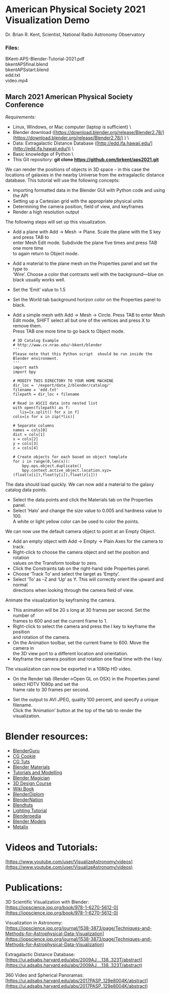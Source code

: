 # American Physical Society 2021 Visualization Demo #

Dr. Brian R. Kent, Scientist, National Radio Astronomy Observatory

### Files: ###
BKent-APS-Blender-Tutorial-2021.pdf  
bkentAPSfinal.blend  
bkentAPSstart.blend  
edd.txt  
video.mp4


## March 2021 American Physical Society Conference

_Requirements:_  
 - Linux, Windows, or Mac computer (laptop is sufficient) \
 - Blender download ([https://download.blender.org/release/Blender2.78/](https://download.blender.org/release/Blender2.78/) ) \
 - Data:  Extragalactic Distance Database ([http://edd.ifa.hawaii.edu/](http://edd.ifa.hawaii.edu/)) \
 - Basic knowledge of Python \
 - This Git repository:   **git clone https://github.com/brkent/aps2021.git**

We can render the positions of objects in 3D space - in this case the locations of galaxies in the nearby Universe from the extragalactic distance database.  This tutorial will use the following concepts:

 - Importing formatted data in the Blender GUI with Python code and using the API
 - Setting up a Cartesian grid with the appropriate physical units
 - Determining the camera position, field of view, and keyframes
 - Render a high resolution output


The following steps will set up this visualization.



*   Add a plane with Add → Mesh → Plane. Scale the plane with the S key and press TAB to  \
enter Mesh Edit mode. Subdivide the plane five times and press TAB one more time  \
to again return to Object mode.
*   Add a material to the plane mesh on the Properties panel and set the type to \
‘Wire’. Choose a color that contrasts well with the background—blue on \
black usually works well.
*   Set the ‘Emit’ value to 1.5
*   Set the World tab background horizon color on the Properties panel to black.
*   Add a simple mesh with Add → Mesh → Circle. Press TAB to enter Mesh Edit mode, SHIFT select all but one of the vertices and press X to remove them.  \
Press TAB one more time to go back to Object mode.

    ```
    # 3D Catalog Example
    # http://www.cv.nrao.edu/~bkent/blender
    '''
    Please note that this Python script  should be run inside the Blender environment.
    '''
    import math
    import bpy

    # MODIFY THIS DIRECTORY TO YOUR HOME MACHINE
    dir_loc = '/export/data_2/blender/catalog/'
    filename = 'edd.txt'
    filepath = dir_loc + filename

    # Read in ASCII data into nested list
    with open(filepath) as f:
       lis=[x.split() for x in f]
    cols=[x for x in zip(*lis)]

    # Separate columns
    names = cols[0]
    dist = cols[1]
    x = cols[2]
    y = cols[3]
    z = cols[4]  
    
    # Create objects for each based on object template
    for i in range(0,len(x)):
        bpy.ops.object.duplicate()
        bpy.context.active_object.location.xyz=(float(x[i]),float(y[i]),float(z[i]))
    ```


The data should load quickly. We can now add a material to the galaxy catalog data points.



*   Select the data points and click the Materials tab on the Properties panel.
*   Select ‘Halo’ and change the size value to 0.005 and hardness value to 100. \
A white or light yellow color can be used to color the points.

We can now use the default camera object to point at an Empty Object.



*   Add an empty object with Add → Empty → Plain Axes for the camera to track.
*   Right-click to choose the camera object and set the position and rotation  \
values on the Transform toolbar to zero.
*   Click the Constraints tab on the right-hand side Properties panel.
*   Choose ‘Track To’ and select the target as ‘Empty’.
*   Select ‘To’ as –Z and ‘Up’ as Y. This will correctly orient the upward and normal  \
directions when looking through the camera field of view.

Animate the visualization by keyframing the camera.



*   This animation will be 20 s long at 30 frames per second. Set the number of  \
frames to 600 and set the current frame to 1.
*   Right-click to select the camera and press the I key to keyframe the position \
and rotation of the camera.
*   On the Animation toolbar, set the current frame to 600. Move the camera in \
the 3D view port to a different location and orientation.
*   Keyframe the camera position and rotation one final time with the I key.

The visualization can now be exported in a 1080p HD video.



*   On the Render tab (Render->Open GL on OSX)  in the Properties panel select HDTV 1080p and set the  \
frame rate to 30 frames per second.



*   Set the output to AVI JPEG, quality 100 percent, and specify a unique filename.  \
Click the ‘Animation’ button at the top of the tab to render the \
visualization.



# Blender resources:

*   [BlenderGuru](http://blenderguru.com)			
*   [CG Cookie](http://cgcookie.com/blender/)			
*   [CG Tuts](http://cg.tutsplus.com/category/tutorials/blender/) 
*   [Blender Materials](http://matrep.parastudios.de/)		
*   [Tutorials and Modelling](http://bensimonds.com/tutorials/)
*   [Blender Magician](http://blendermagician.blogspot.com/) 
*   [3D Design Course](http://gryllus.net/Blender/3D.html)		
*   [Wiki Book](http://en.wikibooks.org/wiki/Blender_3D:_Noob_to_Pro)			
*   [BlenderDiplom](http://blenderdiplom.com/)
*   [BlenderNation](http://www.blendernation.com)			
*   [Blendtuts](http://www.blendtuts.com/)			
*   [Lighting Tutorial](http://www.yafaray.org/documentation/tutorials/studiolighting)
*   [Blenderpedia](http://www.blenderpedia.com/)			
*   [Blender Models](http://www.blender-models.com/)		
*   [Metalix](https://www.cv.nrao.edu/~bkent/computing/metalix.co.nz/tutorials/)


# Videos and Tutorials:

[https://www.youtube.com/user/VisualizeAstronomy/videos](https://www.youtube.com/user/VisualizeAstronomy/videos)


# Publications:

3D Scientific Visualization with Blender: \
[https://iopscience.iop.org/book/978-1-6270-5612-0](https://iopscience.iop.org/book/978-1-6270-5612-0)

Visualization in Astronomy: \
[https://iopscience.iop.org/journal/1538-3873/page/Techniques-and-Methods-for-Astrophysical-Data-Visualization](https://iopscience.iop.org/journal/1538-3873/page/Techniques-and-Methods-for-Astrophysical-Data-Visualization)

Extragalactic Distance Database: \
[https://ui.adsabs.harvard.edu/abs/2009AJ....138..323T/abstract](https://ui.adsabs.harvard.edu/abs/2009AJ....138..323T/abstract)

360 Video and Spherical Panoramas: \
[https://ui.adsabs.harvard.edu/abs/2017PASP..129e8004K/abstract](https://ui.adsabs.harvard.edu/abs/2017PASP..129e8004K/abstract)


